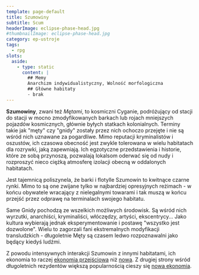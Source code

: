 ```yaml
---
template: page-default
title: Szumowiny
subtitle: Scum
headerImage: eclipse-phase-head.jpg
#thumbnailImage: eclipse-phase-head.jpg
category: ep-ustroje
tags:
  - rpg
slots:
  aside:
    - type: static
      content: |
        ## Memy
        Anarchizm indywidualistyczny, Wolność morfologiczna
        ## Główne habitaty
        - brak
---
```

**Szumowiny**, zwani też _Mętami_, to kosmiczni Cyganie, podróżujący od stacji do stacji w mocno zmodyfikowanych barkach lub rojach mniejszych pojazdów kosmicznych, głównie byłych statkach kolonialnych. Terminy takie jak "męty" czy "gnidy" zostały przez nich ochoczo przejęte i nie są wśród nich uznawane za pogardliwe. Mimo reputacji kryminalistów i oszustów, ich czasowa obecność jest zwykle tolerowana w wielu habitatach dla rozrywki, jaką zapewniają. Ich egzotyczne przedstawienia i historie, które ze sobą przynoszą, pozwalają lokalsom oderwać się od nudy i rozproszyć nieco ciężką atmosferę izolacji obecną w oddalonych habitatach.

Jest tajemnicą poliszynela, że barki i flotylle Szumowin to kwitnące czarne rynki. Mimo to są one zwijane tylko w najbardziej opresyjnych reżimach - w końcu obywatele wracający z nielegalnymi towarami i tak muszą w końcu przejść przez odprawę na terminalach swojego habitatu.

Same Gnidy pochodzą ze wszelkich możliwych środowisk. Są wśród nich wyrzutki, anarchiści, kryminaliści, włóczędzy, artyści, ekscentrycy... Jako kultura wybierają jednak eksperymentowanie i postawę "wszystko jest dozwolone". Wielu to zagorzali fani ekstremalnych modyfikacji transludzkich - długoletnie Męty są czasem ledwo rozpoznawalni jako będący kiedyś ludźmi.

Z powodu intensywnych interakcji Szumowin z innymi habitatami, ich ekonomia to raczej [ekonomia przejściowa](#) niż [nowa](Nowa+ekonomia "Nowa ekonomia"). Z drugiej strony wśród długoletnich rezydentów większą popularnością cieszy się [nowa ekonomia](Nowa+ekonomia "Nowa ekonomia").
